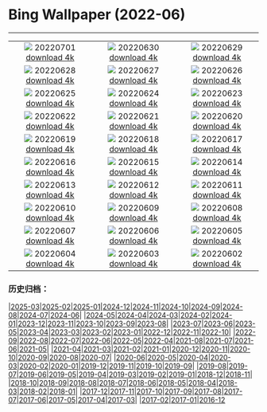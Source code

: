 # Bing Wallpaper (2022-06)
**************
| | | |
| :----: | :----: | :----: |
| ![](https://www.bing.com/th?id=OHR.WeatherGirls_IT-IT0898762804_1920x1080.jpg) 20220701 [download 4k](https://www.bing.com/th?id=OHR.WeatherGirls_IT-IT0898762804_UHD.jpg) | ![](https://www.bing.com/th?id=OHR.AcramanCrater_IT-IT0141869429_1920x1080.jpg) 20220630 [download 4k](https://www.bing.com/th?id=OHR.AcramanCrater_IT-IT0141869429_UHD.jpg) | ![](https://www.bing.com/th?id=OHR.PhangNgaBay_IT-IT8991911889_1920x1080.jpg) 20220629 [download 4k](https://www.bing.com/th?id=OHR.PhangNgaBay_IT-IT8991911889_UHD.jpg) |
| ![](https://www.bing.com/th?id=OHR.TafilaletOasis_IT-IT3773767888_1920x1080.jpg) 20220628 [download 4k](https://www.bing.com/th?id=OHR.TafilaletOasis_IT-IT3773767888_UHD.jpg) | ![](https://www.bing.com/th?id=OHR.ValensoleLavender_IT-IT3016471772_1920x1080.jpg) 20220627 [download 4k](https://www.bing.com/th?id=OHR.ValensoleLavender_IT-IT3016471772_UHD.jpg) | ![](https://www.bing.com/th?id=OHR.Pride2022_IT-IT2647571023_1920x1080.jpg) 20220626 [download 4k](https://www.bing.com/th?id=OHR.Pride2022_IT-IT2647571023_UHD.jpg) |
| ![](https://www.bing.com/th?id=OHR.BBMomCub_IT-IT2022154904_1920x1080.jpg) 20220625 [download 4k](https://www.bing.com/th?id=OHR.BBMomCub_IT-IT2022154904_UHD.jpg) | ![](https://www.bing.com/th?id=OHR.CenoteDiver_IT-IT0793586687_1920x1080.jpg) 20220624 [download 4k](https://www.bing.com/th?id=OHR.CenoteDiver_IT-IT0793586687_UHD.jpg) | ![](https://www.bing.com/th?id=OHR.MostarBridge_IT-IT9894445407_1920x1080.jpg) 20220623 [download 4k](https://www.bing.com/th?id=OHR.MostarBridge_IT-IT9894445407_UHD.jpg) |
| ![](https://www.bing.com/th?id=OHR.FontanonGoriuda_IT-IT6720392674_1920x1080.jpg) 20220622 [download 4k](https://www.bing.com/th?id=OHR.FontanonGoriuda_IT-IT6720392674_UHD.jpg) | ![](https://www.bing.com/th?id=OHR.GlastonburySolstice_IT-IT6868061854_1920x1080.jpg) 20220621 [download 4k](https://www.bing.com/th?id=OHR.GlastonburySolstice_IT-IT6868061854_UHD.jpg) | ![](https://www.bing.com/th?id=OHR.SwallowtailFlower_IT-IT7590194174_1920x1080.jpg) 20220620 [download 4k](https://www.bing.com/th?id=OHR.SwallowtailFlower_IT-IT7590194174_UHD.jpg) |
| ![](https://www.bing.com/th?id=OHR.Cassowary_IT-IT7167960951_1920x1080.jpg) 20220619 [download 4k](https://www.bing.com/th?id=OHR.Cassowary_IT-IT7167960951_UHD.jpg) | ![](https://www.bing.com/th?id=OHR.CelebratingSurfing_IT-IT6619815141_1920x1080.jpg) 20220618 [download 4k](https://www.bing.com/th?id=OHR.CelebratingSurfing_IT-IT6619815141_UHD.jpg) | ![](https://www.bing.com/th?id=OHR.Balsamroot_IT-IT6108155877_1920x1080.jpg) 20220617 [download 4k](https://www.bing.com/th?id=OHR.Balsamroot_IT-IT6108155877_UHD.jpg) |
| ![](https://www.bing.com/th?id=OHR.SeonamTemple_IT-IT3084929293_1920x1080.jpg) 20220616 [download 4k](https://www.bing.com/th?id=OHR.SeonamTemple_IT-IT3084929293_UHD.jpg) | ![](https://www.bing.com/th?id=OHR.ClingmansDome_IT-IT2635784050_1920x1080.jpg) 20220615 [download 4k](https://www.bing.com/th?id=OHR.ClingmansDome_IT-IT2635784050_UHD.jpg) | ![](https://www.bing.com/th?id=OHR.MuseumMile_IT-IT2194407473_1920x1080.jpg) 20220614 [download 4k](https://www.bing.com/th?id=OHR.MuseumMile_IT-IT2194407473_UHD.jpg) |
| ![](https://www.bing.com/th?id=OHR.OkavangoElephant_IT-IT1804924909_1920x1080.jpg) 20220613 [download 4k](https://www.bing.com/th?id=OHR.OkavangoElephant_IT-IT1804924909_UHD.jpg) | ![](https://www.bing.com/th?id=OHR.SierraPonce_IT-IT3671803427_1920x1080.jpg) 20220612 [download 4k](https://www.bing.com/th?id=OHR.SierraPonce_IT-IT3671803427_UHD.jpg) | ![](https://www.bing.com/th?id=OHR.MisoolIsland_IT-IT0156221464_1920x1080.jpg) 20220611 [download 4k](https://www.bing.com/th?id=OHR.MisoolIsland_IT-IT0156221464_UHD.jpg) |
| ![](https://www.bing.com/th?id=OHR.CRPoppies_IT-IT9117435359_1920x1080.jpg) 20220610 [download 4k](https://www.bing.com/th?id=OHR.CRPoppies_IT-IT9117435359_UHD.jpg) | ![](https://www.bing.com/th?id=OHR.SweetheartAbbey_IT-IT8207713227_1920x1080.jpg) 20220609 [download 4k](https://www.bing.com/th?id=OHR.SweetheartAbbey_IT-IT8207713227_UHD.jpg) | ![](https://www.bing.com/th?id=OHR.CommonDolphin_IT-IT7721590792_1920x1080.jpg) 20220608 [download 4k](https://www.bing.com/th?id=OHR.CommonDolphin_IT-IT7721590792_UHD.jpg) |
| ![](https://www.bing.com/th?id=OHR.HaagaRhododendron_IT-IT5545811715_1920x1080.jpg) 20220607 [download 4k](https://www.bing.com/th?id=OHR.HaagaRhododendron_IT-IT5545811715_UHD.jpg) | ![](https://www.bing.com/th?id=OHR.IndigoBunting_IT-IT8658332507_1920x1080.jpg) 20220606 [download 4k](https://www.bing.com/th?id=OHR.IndigoBunting_IT-IT8658332507_UHD.jpg) | ![](https://www.bing.com/th?id=OHR.RapadalenSNP_IT-IT8224984740_1920x1080.jpg) 20220605 [download 4k](https://www.bing.com/th?id=OHR.RapadalenSNP_IT-IT8224984740_UHD.jpg) |
| ![](https://www.bing.com/th?id=OHR.CapriViaKrupp_IT-IT4698989617_1920x1080.jpg) 20220604 [download 4k](https://www.bing.com/th?id=OHR.CapriViaKrupp_IT-IT4698989617_UHD.jpg) | ![](https://www.bing.com/th?id=OHR.MoabCycling_IT-IT7792666539_1920x1080.jpg) 20220603 [download 4k](https://www.bing.com/th?id=OHR.MoabCycling_IT-IT7792666539_UHD.jpg) | ![](https://www.bing.com/th?id=OHR.QueenJubilee_IT-IT3119211671_1920x1080.jpg) 20220602 [download 4k](https://www.bing.com/th?id=OHR.QueenJubilee_IT-IT3119211671_UHD.jpg) |

### 历史归档：

|[2025-03](2025-03/2025-03.md)|[2025-02](2025-02/2025-02.md)|[2025-01](2025-01/2025-01.md)|[2024-12](2024-12/2024-12.md)|[2024-11](2024-11/2024-11.md)|[2024-10](2024-10/2024-10.md)|[2024-09](2024-09/2024-09.md)|[2024-08](2024-08/2024-08.md)|[2024-07](2024-07/2024-07.md)|[2024-06](2024-06/2024-06.md)|
|[2024-05](2024-05/2024-05.md)|[2024-04](2024-04/2024-04.md)|[2024-03](2024-03/2024-03.md)|[2024-02](2024-02/2024-02.md)|[2024-01](2024-01/2024-01.md)|[2023-12](2023-12/2023-12.md)|[2023-11](2023-11/2023-11.md)|[2023-10](2023-10/2023-10.md)|[2023-09](2023-09/2023-09.md)|[2023-08](2023-08/2023-08.md)|
|[2023-07](2023-07/2023-07.md)|[2023-06](2023-06/2023-06.md)|[2023-05](2023-05/2023-05.md)|[2023-04](2023-04/2023-04.md)|[2023-03](2023-03/2023-03.md)|[2023-02](2023-02/2023-02.md)|[2023-01](2023-01/2023-01.md)|[2022-12](2022-12/2022-12.md)|[2022-11](2022-11/2022-11.md)|[2022-10](2022-10/2022-10.md)|
|[2022-09](2022-09/2022-09.md)|[2022-08](2022-08/2022-08.md)|[2022-07](2022-07/2022-07.md)|[2022-06](2022-06/2022-06.md)|[2022-05](2022-05/2022-05.md)|[2022-04](2022-04/2022-04.md)|[2021-08](2021-08/2021-08.md)|[2021-07](2021-07/2021-07.md)|[2021-06](2021-06/2021-06.md)|[2021-05](2021-05/2021-05.md)|
|[2021-04](2021-04/2021-04.md)|[2021-03](2021-03/2021-03.md)|[2021-02](2021-02/2021-02.md)|[2021-01](2021-01/2021-01.md)|[2020-12](2020-12/2020-12.md)|[2020-11](2020-11/2020-11.md)|[2020-10](2020-10/2020-10.md)|[2020-09](2020-09/2020-09.md)|[2020-08](2020-08/2020-08.md)|[2020-07](2020-07/2020-07.md)|
|[2020-06](2020-06/2020-06.md)|[2020-05](2020-05/2020-05.md)|[2020-04](2020-04/2020-04.md)|[2020-03](2020-03/2020-03.md)|[2020-02](2020-02/2020-02.md)|[2020-01](2020-01/2020-01.md)|[2019-12](2019-12/2019-12.md)|[2019-11](2019-11/2019-11.md)|[2019-10](2019-10/2019-10.md)|[2019-09](2019-09/2019-09.md)|
|[2019-08](2019-08/2019-08.md)|[2019-07](2019-07/2019-07.md)|[2019-06](2019-06/2019-06.md)|[2019-05](2019-05/2019-05.md)|[2019-04](2019-04/2019-04.md)|[2019-03](2019-03/2019-03.md)|[2019-02](2019-02/2019-02.md)|[2019-01](2019-01/2019-01.md)|[2018-12](2018-12/2018-12.md)|[2018-11](2018-11/2018-11.md)|
|[2018-10](2018-10/2018-10.md)|[2018-09](2018-09/2018-09.md)|[2018-08](2018-08/2018-08.md)|[2018-07](2018-07/2018-07.md)|[2018-06](2018-06/2018-06.md)|[2018-05](2018-05/2018-05.md)|[2018-04](2018-04/2018-04.md)|[2018-03](2018-03/2018-03.md)|[2018-02](2018-02/2018-02.md)|[2018-01](2018-01/2018-01.md)|
|[2017-12](2017-12/2017-12.md)|[2017-11](2017-11/2017-11.md)|[2017-10](2017-10/2017-10.md)|[2017-09](2017-09/2017-09.md)|[2017-08](2017-08/2017-08.md)|[2017-07](2017-07/2017-07.md)|[2017-06](2017-06/2017-06.md)|[2017-05](2017-05/2017-05.md)|[2017-04](2017-04/2017-04.md)|[2017-03](2017-03/2017-03.md)|
|[2017-02](2017-02/2017-02.md)|[2017-01](2017-01/2017-01.md)|[2016-12](2016-12/2016-12.md)
